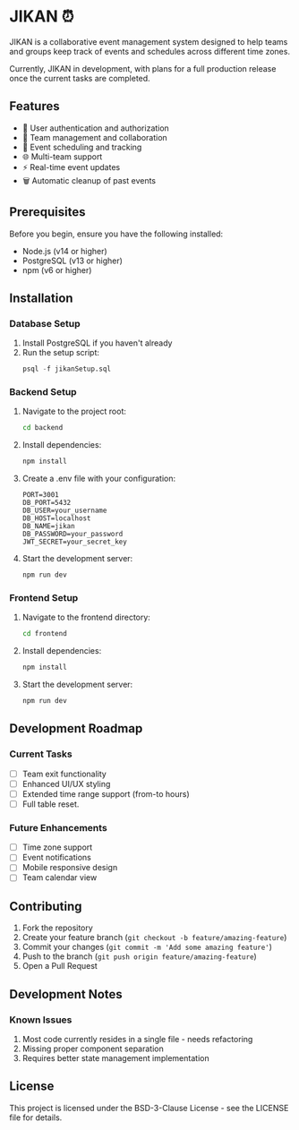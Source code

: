 # JIKAN ⏰

JIKAN is a collaborative event management system designed to help teams and groups keep track of events and schedules across different time zones. 

Currently, JIKAN in development, with plans for a full production release once the current tasks are completed.

## Features

- 🔐 User authentication and authorization
- 👥 Team management and collaboration
- 📅 Event scheduling and tracking
- 🌐 Multi-team support
- ⚡ Real-time event updates
- 🗑️ Automatic cleanup of past events

## Prerequisites

Before you begin, ensure you have the following installed:
- Node.js (v14 or higher)
- PostgreSQL (v13 or higher)
- npm (v6 or higher)

## Installation

### Database Setup
1. Install PostgreSQL if you haven't already
2. Run the setup script:
   ```sql
   psql -f jikanSetup.sql
   ```

### Backend Setup
1. Navigate to the project root:
   ```bash
   cd backend
   ```
2. Install dependencies:
   ```bash
   npm install
   ```
3. Create a .env file with your configuration:
   ```
   PORT=3001
   DB_PORT=5432
   DB_USER=your_username
   DB_HOST=localhost
   DB_NAME=jikan
   DB_PASSWORD=your_password
   JWT_SECRET=your_secret_key
   ```
4. Start the development server:
   ```bash
   npm run dev
   ```

### Frontend Setup
1. Navigate to the frontend directory:
   ```bash
   cd frontend
   ```
2. Install dependencies:
   ```bash
   npm install
   ```
3. Start the development server:
   ```bash
   npm run dev
   ```

## Development Roadmap

### Current Tasks
- [ ] Team exit functionality
- [ ] Enhanced UI/UX styling
- [ ] Extended time range support (from-to hours)
- [ ] Full table reset.

### Future Enhancements
- [ ] Time zone support
- [ ] Event notifications
- [ ] Mobile responsive design
- [ ] Team calendar view

## Contributing

1. Fork the repository
2. Create your feature branch (`git checkout -b feature/amazing-feature`)
3. Commit your changes (`git commit -m 'Add some amazing feature'`)
4. Push to the branch (`git push origin feature/amazing-feature`)
5. Open a Pull Request

## Development Notes

### Known Issues
1. Most code currently resides in a single file - needs refactoring
2. Missing proper component separation
3. Requires better state management implementation

## License

This project is licensed under the BSD-3-Clause License - see the LICENSE file for details.